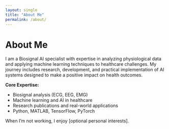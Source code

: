 ```yaml
---
layout: single
title: "About Me"
permalink: /about/
---
```


# About Me

I am a Biosignal AI specialist with expertise in analyzing physiological data and applying machine learning techniques to healthcare challenges. My journey includes research, development, and practical implementation of AI systems designed to make a positive impact on health outcomes.

**Core Expertise:**
- Biosignal analysis (ECG, EEG, EMG)
- Machine learning and AI in healthcare
- Research publications and real-world applications
- Python, MATLAB, TensorFlow, PyTorch

When I’m not working, I enjoy [optional personal interests].
